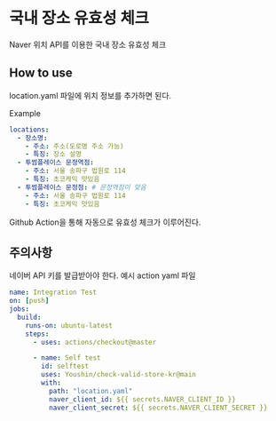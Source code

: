 # 국내 장소 유효성 체크

Naver 위치 API를 이용한 국내 장소 유효성 체크

## How to use

location.yaml 파일에 위치 정보를 추가하면 된다.

Example

```yaml
locations:
  - 장소명:
    - 주소: 주소(도로명 주소 가능)
    - 특징: 장소 설명
  - 투썸플레이스 문정역점: 
    - 주소: 서울 송파구 법원로 114
    - 특징: 초코케익 맛있음
  - 투썸플레이스 문정점: # 문정역점이 맞음
    - 주소: 서울 송파구 법원로 114
    - 특징: 초코케익 맛있음
```

Github Action을 통해 자동으로 유효성 체크가 이루어진다.

## 주의사항

네이버 API 키를 발급받아야 한다.
예시 action yaml 파일
```yaml
name: Integration Test
on: [push]
jobs:
  build:
    runs-on: ubuntu-latest
    steps:
      - uses: actions/checkout@master

      - name: Self test
        id: selftest
        uses: Youshin/check-valid-store-kr@main
        with:
          path: "location.yaml"
          naver_client_id: ${{ secrets.NAVER_CLIENT_ID }}
          naver_client_secret: ${{ secrets.NAVER_CLIENT_SECRET }}
```
